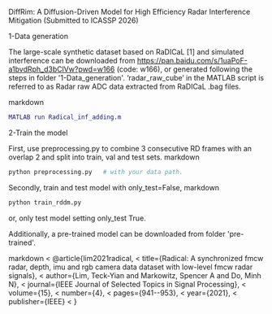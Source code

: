 DiffRim: A Diffusion-Driven Model for High Efficiency Radar Interference Mitigation (Submitted to ICASSP 2026)

1-Data generation

The large-scale synthetic dataset based on RaDICaL [1] and simulated interference can be downloaded from https://pan.baidu.com/s/1uaPoF-a1bvdRph_d3bClVw?pwd=w166 (code: w166), or generated following the steps in folder '1-Data_generation'. 
‘radar_raw_cube’ in the MATLAB script is referred to as Radar raw ADC data extracted from RaDICaL .bag files.

markdown
```matlab
MATLAB run Radical_inf_adding.m
```

2-Train the model

First, use preprocessing.py to combine 3 consecutive RD frames with an overlap 2 and split into train, val and test sets. 
markdown
```python
python preprocessing.py   # with your data path.
```

Secondly, train and test model with only_test=False,
markdown
```python
python train_rddm.py
```

or, only test model setting only_test True.

Additionally, a pre-trained model can be downloaded from folder 'pre-trained'.

markdown
< @article{lim2021radical,
<  title={Radical: A synchronized fmcw radar, depth, imu and rgb camera data dataset with low-level fmcw radar signals},
<  author={Lim, Teck-Yian and Markowitz, Spencer A and Do, Minh N},
<  journal={IEEE Journal of Selected Topics in Signal Processing},
<  volume={15},
<  number={4},
<  pages={941--953},
<  year={2021},
<  publisher={IEEE}
< }

